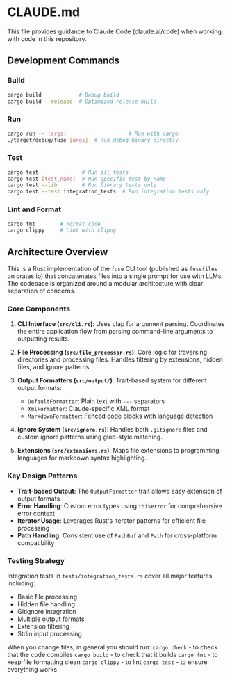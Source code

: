 # CLAUDE.md

This file provides guidance to Claude Code (claude.ai/code) when working with code in this repository.

## Development Commands

### Build
```bash
cargo build            # Debug build
cargo build --release  # Optimized release build
```

### Run
```bash
cargo run -- [args]                    # Run with cargo
./target/debug/fuse [args]  # Run debug binary directly
```

### Test
```bash
cargo test              # Run all tests
cargo test [test_name]  # Run specific test by name
cargo test --lib        # Run library tests only
cargo test --test integration_tests  # Run integration tests only
```

### Lint and Format
```bash
cargo fmt        # Format code
cargo clippy     # Lint with clippy
```

## Architecture Overview

This is a Rust implementation of the `fuse` CLI tool (published as `fusefiles` on crates.io) that concatenates files into a single prompt for use with LLMs. The codebase is organized around a modular architecture with clear separation of concerns.

### Core Components

1. **CLI Interface (`src/cli.rs`)**: Uses clap for argument parsing. Coordinates the entire application flow from parsing command-line arguments to outputting results.

2. **File Processing (`src/file_processor.rs`)**: Core logic for traversing directories and processing files. Handles filtering by extensions, hidden files, and ignore patterns.

3. **Output Formatters (`src/output/`)**: Trait-based system for different output formats:
   - `DefaultFormatter`: Plain text with `---` separators
   - `XmlFormatter`: Claude-specific XML format
   - `MarkdownFormatter`: Fenced code blocks with language detection

4. **Ignore System (`src/ignore.rs`)**: Handles both `.gitignore` files and custom ignore patterns using glob-style matching.

5. **Extensions (`src/extensions.rs`)**: Maps file extensions to programming languages for markdown syntax highlighting.

### Key Design Patterns

- **Trait-based Output**: The `OutputFormatter` trait allows easy extension of output formats
- **Error Handling**: Custom error types using `thiserror` for comprehensive error context
- **Iterator Usage**: Leverages Rust's iterator patterns for efficient file processing
- **Path Handling**: Consistent use of `PathBuf` and `Path` for cross-platform compatibility

### Testing Strategy

Integration tests in `tests/integration_tests.rs` cover all major features including:
- Basic file processing
- Hidden file handling
- Gitignore integration
- Multiple output formats
- Extension filtering
- Stdin input processing

When you change files, in general you should run: 
`cargo check` - to check that the code compiles
`cargo build` - to check that it builds
`cargo fmt` - to keep file formatting clean
`cargo clippy` - to lint
`cargo test` - to ensure everything works